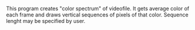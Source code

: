 This program creates "color spectrum" of videofile. It gets average color of each frame and draws vertical sequences of pixels of that color. Sequence lenght may be specified by user.